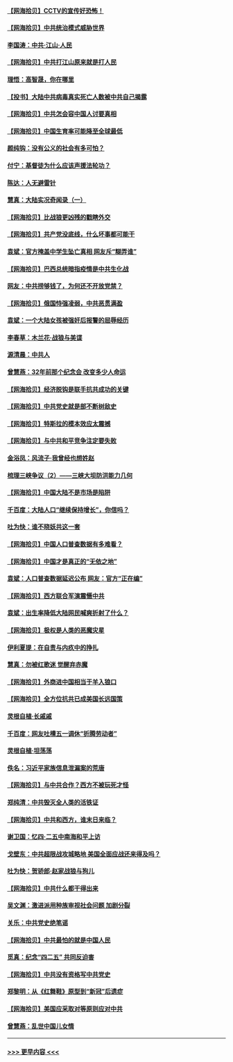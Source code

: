 #### [【网海拾贝】CCTV的宣传好恐怖！](../pages/nsc993/n12959984.md?t=05200802) 
#### [【网海拾贝】中共统治模式威胁世界](../pages/nsc993/n12957622.md?t=05200802) 
#### [李国涛：中共‧江山‧人民](../pages/nsc993/n12957502.md?t=05200802) 
#### [【网海拾贝】中共打江山原来就是打人民](../pages/nsc993/n12954345.md?t=05200802) 
#### [理悟：高智晟，你在哪里](../pages/nsc993/n12953115.md?t=05200802) 
#### [【投书】大陆中共病毒真实死亡人数被中共自己揭露](../pages/nsc993/n12953050.md?t=05200802) 
#### [【网海拾贝】中共怎会容中国人讨要真相](../pages/nsc993/n12952161.md?t=05200802) 
#### [【网海拾贝】中国生育率可能降至全球最低](../pages/nsc993/n12948793.md?t=05200802) 
#### [颜纯钩：没有公义的社会有多可怕？](../pages/nsc993/n12947626.md?t=05200802) 
#### [付宁：基督徒为什么应该声援法轮功？](../pages/nsc993/n12947233.md?t=05200802) 
#### [陈达：人无避雷针](../pages/nsc993/n12947098.md?t=05200802) 
#### [慧真：大陆实况奇闻录（一）](../pages/nsc993/n12945811.md?t=05200802) 
#### [【网海拾贝】比战狼更凶残的戳瞎外交](../pages/nsc993/n12945717.md?t=05200802) 
#### [【网海拾贝】共产党没底线，什么坏事都可能干](../pages/nsc993/n12942090.md?t=05200802) 
#### [袁斌：官方掩盖中学生坠亡真相 网友斥“糊弄谁”](../pages/nsc993/n12942029.md?t=05200802) 
#### [【网海拾贝】巴西总统暗指疫情是中共生化战](../pages/nsc993/n12938999.md?t=05200802) 
#### [网友：中共捞够钱了，为何还不开放党禁？](../pages/nsc993/n12938952.md?t=05200802) 
#### [【网海拾贝】俄国恃强凌弱，中共恶贯满盈](../pages/nsc993/n12936626.md?t=05200802) 
#### [袁斌：一个大陆女孩被强奸后报警的屈辱经历](../pages/nsc993/n12936547.md?t=05200802) 
#### [李春草：木兰花·战狼与美谍](../pages/nsc993/n12935995.md?t=05200802) 
#### [源清晨：中共人](../pages/nsc993/n12935589.md?t=05200802) 
#### [曾慧燕：32年前那个纪念会 改变多少人命运](../pages/nsc993/n12934233.md?t=05200802) 
#### [【网海拾贝】经济脱钩是联手抗共成功的关键](../pages/nsc993/n12934176.md?t=05200802) 
#### [【网海拾贝】中共党史就是部不断树敌史](../pages/nsc993/n12932844.md?t=05200802) 
#### [【网海拾贝】特斯拉的模本效应太震撼](../pages/nsc993/n12925626.md?t=05200802) 
#### [【网海拾贝】与中共和平竞争注定要失败](../pages/nsc993/n12923326.md?t=05200802) 
#### [金浴凤：风流子‧我曾经也想姓赵](../pages/nsc993/n12920911.md?t=05200802) 
#### [梳理三峡争议（2）——三峡大坝防洪能力几何](../pages/nsc993/n12920173.md?t=05200802) 
#### [【网海拾贝】中国大陆不是市场是陷阱](../pages/nsc993/n12920143.md?t=05200802) 
#### [千百度：大陆人口“继续保持增长”，你信吗？](../pages/nsc993/n12918946.md?t=05200802) 
#### [吐为快：谁不晓妖共这一套](../pages/nsc993/n12918941.md?t=05200802) 
#### [【网海拾贝】中国人口普查数据有多难看？](../pages/nsc993/n12917822.md?t=05200802) 
#### [【网海拾贝】中国才是真正的“无依之地”](../pages/nsc993/n12915845.md?t=05200802) 
#### [袁斌：人口普查数据延迟公布 网友：官方“正在编”](../pages/nsc993/n12915748.md?t=05200802) 
#### [【网海拾贝】西方联合军演震慑中共](../pages/nsc993/n12913466.md?t=05200802) 
#### [袁斌：出生率降低大陆网民喊爽折射了什么？](../pages/nsc993/n12913365.md?t=05200802) 
#### [【网海拾贝】极权是人类的恶魔灾星](../pages/nsc993/n12910697.md?t=05200802) 
#### [伊利夏提：在自责与内疚中的挣扎](../pages/nsc993/n12910493.md?t=05200802) 
#### [慧真：勿被红歌迷 觉醒弃赤魔](../pages/nsc993/n12910485.md?t=05200802) 
#### [【网海拾贝】外商进中国相当于羊入狼口](../pages/nsc993/n12908274.md?t=05200802) 
#### [【网海拾贝】全方位抗共已成美国长远国策](../pages/nsc993/n12906878.md?t=05200802) 
#### [灵根自植‧长戚戚](../pages/nsc993/n12905585.md?t=05200802) 
#### [千百度：网友吐槽五一调休“折腾劳动者”](../pages/nsc993/n12905934.md?t=05200802) 
#### [灵根自植‧坦荡荡](../pages/nsc993/n12905562.md?t=05200802) 
#### [佚名：习近平家族信息泄漏案的荒唐](../pages/nsc993/n12904705.md?t=05200802) 
#### [【网海拾贝】与中共合作？西方不被玩死才怪](../pages/nsc993/n12903873.md?t=05200802) 
#### [郑纯清：中共毁灭全人类的活铁证](../pages/nsc993/n12903785.md?t=05200802) 
#### [【网海拾贝】中共和西方，谁末日来临？](../pages/nsc993/n12903482.md?t=05200802) 
#### [谢卫国：忆四‧二五中南海和平上访](../pages/nsc993/n12902192.md?t=05200802) 
#### [戈壁东：中共超限战攻城略地 美国全面应战还来得及吗？](../pages/nsc993/n12902297.md?t=05200802) 
#### [吐为快：贺骄郎‧赵家战狼与狗儿](../pages/nsc993/n12902280.md?t=05200802) 
#### [【网海拾贝】中共什么都干得出来](../pages/nsc993/n12897500.md?t=05200802) 
#### [吴文渊：激进派用种族审视社会问题 加剧分裂](../pages/nsc993/n12893881.md?t=05200802) 
#### [关乐：中共党史绝笔谣](../pages/nsc993/n12897270.md?t=05200802) 
#### [【网海拾贝】中共最怕的就是中国人民](../pages/nsc993/n12894705.md?t=05200802) 
#### [觅真：纪念“四二五” 共同反迫害](../pages/nsc993/n12894553.md?t=05200802) 
#### [【网海拾贝】中共没有资格写中共党史](../pages/nsc993/n12892231.md?t=05200802) 
#### [郑黎明：从《红舞鞋》原型到“新冠”后遗症](../pages/nsc993/n12890469.md?t=05200802) 
#### [【网海拾贝】美国应采取对等原则应对中共](../pages/nsc993/n12889176.md?t=05200802) 
#### [曾慧燕：乱世中国儿女情](../pages/nsc993/n12887931.md?t=05200802) 

----
#### [ >>> 更早内容 <<< ](../indexes/nsc993-earlier.md)

